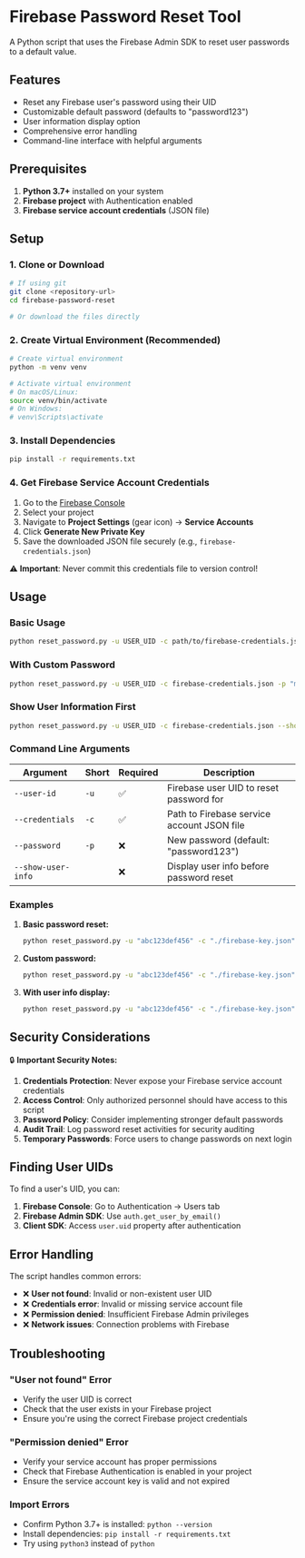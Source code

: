 # Firebase Password Reset Tool

A Python script that uses the Firebase Admin SDK to reset user passwords to a default value.

## Features

- Reset any Firebase user's password using their UID
- Customizable default password (defaults to "password123")
- User information display option
- Comprehensive error handling
- Command-line interface with helpful arguments

## Prerequisites

1. **Python 3.7+** installed on your system
2. **Firebase project** with Authentication enabled
3. **Firebase service account credentials** (JSON file)

## Setup

### 1. Clone or Download
```bash
# If using git
git clone <repository-url>
cd firebase-password-reset

# Or download the files directly
```

### 2. Create Virtual Environment (Recommended)
```bash
# Create virtual environment
python -m venv venv

# Activate virtual environment
# On macOS/Linux:
source venv/bin/activate
# On Windows:
# venv\Scripts\activate
```

### 3. Install Dependencies
```bash
pip install -r requirements.txt
```

### 4. Get Firebase Service Account Credentials

1. Go to the [Firebase Console](https://console.firebase.google.com/)
2. Select your project
3. Navigate to **Project Settings** (gear icon) → **Service Accounts**
4. Click **Generate New Private Key**
5. Save the downloaded JSON file securely (e.g., `firebase-credentials.json`)

⚠️ **Important**: Never commit this credentials file to version control!

## Usage

### Basic Usage
```bash
python reset_password.py -u USER_UID -c path/to/firebase-credentials.json
```

### With Custom Password
```bash
python reset_password.py -u USER_UID -c firebase-credentials.json -p "mynewpassword"
```

### Show User Information First
```bash
python reset_password.py -u USER_UID -c firebase-credentials.json --show-user-info
```

### Command Line Arguments

| Argument | Short | Required | Description |
|----------|-------|----------|-------------|
| `--user-id` | `-u` | ✅ | Firebase user UID to reset password for |
| `--credentials` | `-c` | ✅ | Path to Firebase service account JSON file |
| `--password` | `-p` | ❌ | New password (default: "password123") |
| `--show-user-info` | | ❌ | Display user info before password reset |

### Examples

1. **Basic password reset:**
   ```bash
   python reset_password.py -u "abc123def456" -c "./firebase-key.json"
   ```

2. **Custom password:**
   ```bash
   python reset_password.py -u "abc123def456" -c "./firebase-key.json" -p "tempPassword2024"
   ```

3. **With user info display:**
   ```bash
   python reset_password.py -u "abc123def456" -c "./firebase-key.json" --show-user-info
   ```

## Security Considerations

🔒 **Important Security Notes:**

1. **Credentials Protection**: Never expose your Firebase service account credentials
2. **Access Control**: Only authorized personnel should have access to this script
3. **Password Policy**: Consider implementing stronger default passwords
4. **Audit Trail**: Log password reset activities for security auditing
5. **Temporary Passwords**: Force users to change passwords on next login

## Finding User UIDs

To find a user's UID, you can:

1. **Firebase Console**: Go to Authentication → Users tab
2. **Firebase Admin SDK**: Use `auth.get_user_by_email()` 
3. **Client SDK**: Access `user.uid` property after authentication

## Error Handling

The script handles common errors:

- ❌ **User not found**: Invalid or non-existent user UID
- ❌ **Credentials error**: Invalid or missing service account file
- ❌ **Permission denied**: Insufficient Firebase Admin privileges
- ❌ **Network issues**: Connection problems with Firebase

## Troubleshooting

### "User not found" Error
- Verify the user UID is correct
- Check that the user exists in your Firebase project
- Ensure you're using the correct Firebase project credentials

### "Permission denied" Error
- Verify your service account has proper permissions
- Check that Firebase Authentication is enabled in your project
- Ensure the service account key is valid and not expired

### Import Errors
- Confirm Python 3.7+ is installed: `python --version`
- Install dependencies: `pip install -r requirements.txt`
- Try using `python3` instead of `python`